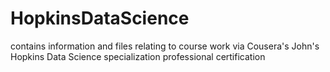 # HopkinsDataScience
contains information and files relating to course work via Cousera's John's Hopkins Data Science specialization professional certification
